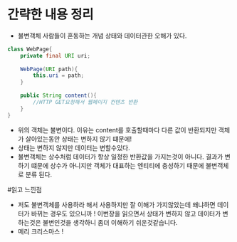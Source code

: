 # 간략한 내용 정리
- 불변객체 사람들이 혼동하는 개념 상태와 데이터관한 오해가 있다.

```java
class WebPage{
    private final URI uri;
    
    WebPage(URI path){
        this.uri = path;
    }
    
    public String content(){
        //HTTP GET요청해서 웹페이지 컨텐츠 반환
    }
}
```
- 위의 객체는 불변이다. 이유는 content를 호출할때마다 다른 값이 반환되지만
객체가 살아있는동안 상태는 변하지 않기 떄문에!
- 상태는 변하지 않지만 데이터는 변할수있다.
- 불변객체는 상수처럼 데이터가 항상 일정한 반환값을 가지는것이 아니다. 결과가 변하기 떄문에
상수가 아니지만 객체가 대표하는 엔티티에 충성하기 때문에 불변객체로 분류 된다.


#읽고 느낀점
- 저도 불변객체를 사용하라 해서 사용하지만 잘 이해가 가지않았는데 왜냐하면
데이터가 바뀌는 경우도 있으니까 ! 이번장을 읽으면서 상태가 변하지 않고 데이터가
변하는것은 불변인것을 생각하니 좀더 이해하기 쉬운것같습니다.
- 메리 크리스마스 !